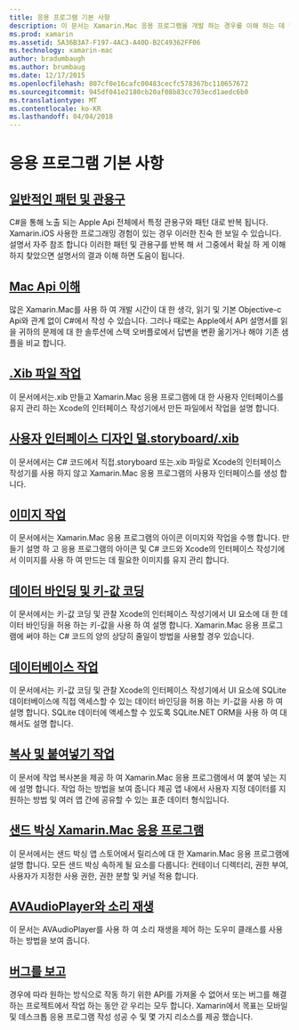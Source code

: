 ```yaml
---
title: 응용 프로그램 기본 사항
description: 이 문서는 Xamarin.Mac 응용 프로그램을 개발 하는 경우를 이해 하는 데 필요한 다양 한 개념을 설명 하는 설명서를 링크 합니다.
ms.prod: xamarin
ms.assetid: 5A36B3A7-F197-4AC3-A40D-B2C49362FF06
ms.technology: xamarin-mac
author: bradumbaugh
ms.author: brumbaug
ms.date: 12/17/2015
ms.openlocfilehash: 807cf0e16cafc00483cecfc578367bc110657672
ms.sourcegitcommit: 945df041e2180cb20af08b83cc703ecd1aedc6b0
ms.translationtype: MT
ms.contentlocale: ko-KR
ms.lasthandoff: 04/04/2018
---
```

# <a name="application-fundamentals"></a>응용 프로그램 기본 사항

## <a name="common-patterns-and-idiomsmacapp-fundamentalspatternsmd"></a>[일반적인 패턴 및 관용구](~/mac/app-fundamentals/patterns.md)

C#을 통해 노출 되는 Apple Api 전체에서 특정 관용구와 패턴 대로 반복 됩니다. Xamarin.iOS 사용한 프로그래밍 경험이 있는 경우 이러한 친숙 한 보일 수 있습니다. 설명서 자주 참조 합니다 이러한 패턴 및 관용구를 반복 해 서 그중에서 확실 하 게 이해 하지 찾았으면 설명서의 결과 이해 하면 도움이 됩니다.

## <a name="understanding-mac-apismacapp-fundamentalsmac-apismd"></a>[Mac Api 이해](~/mac/app-fundamentals/mac-apis.md)

많은 Xamarin.Mac를 사용 하 여 개발 시간이 대 한 생각, 읽기 및 기본 Objective-c Api와 관계 없이 C#에서 작성 수 있습니다. 그러나 때로는 Apple에서 API 설명서를 읽을 귀하의 문제에 대 한 솔루션에 스택 오버플로에서 답변을 변환 옮기거나 해야 기존 샘플을 비교 합니다.

## <a name="working-with-xib-filesmacapp-fundamentalsxibmd"></a>[.Xib 파일 작업](~/mac/app-fundamentals/xib.md)

이 문서에서는.xib 만들고 Xamarin.Mac 응용 프로그램에 대 한 사용자 인터페이스를 유지 관리 하는 Xcode의 인터페이스 작성기에서 만든 파일에서 작업을 설명 합니다.

## <a name="storyboardxib-less-user-interface-designmacapp-fundamentalsxibless-uimd"></a>[사용자 인터페이스 디자인 덜.storyboard/.xib](~/mac/app-fundamentals/xibless-ui.md)

이 문서에서는 C# 코드에서 직접.storyboard 또는.xib 파일로 Xcode의 인터페이스 작성기를 사용 하지 않고 Xamarin.Mac 응용 프로그램의 사용자 인터페이스를 생성 합니다.

## <a name="working-with-imagesmacapp-fundamentalsimagemd"></a>[이미지 작업](~/mac/app-fundamentals/image.md)

이 문서에서는 Xamarin.Mac 응용 프로그램의 아이콘 이미지와 작업을 수행 합니다. 만들기 설명 하 고 응용 프로그램의 아이콘 및 C# 코드와 Xcode의 인터페이스 작성기에서 이미지를 사용 하 여 만드는 데 필요한 이미지를 유지 관리 합니다.

## <a name="data-binding-and-key-value-codingmacapp-fundamentalsdatabindingmd"></a>[데이터 바인딩 및 키-값 코딩](~/mac/app-fundamentals/databinding.md)

이 문서에서는 키-값 코딩 및 관찰 Xcode의 인터페이스 작성기에서 UI 요소에 대 한 데이터 바인딩을 허용 하는 키-값을 사용 하 여 설명 합니다. Xamarin.Mac 응용 프로그램에 써야 하는 C# 코드의 양의 상당히 줄일이 방법을 사용할 경우 있습니다. 

## <a name="working-with-databasesmacapp-fundamentalsdatabasesmd"></a>[데이터베이스 작업](~/mac/app-fundamentals/databases.md)

이 문서에서는 키-값 코딩 및 관찰 Xcode의 인터페이스 작성기에서 UI 요소에 SQLite 데이터베이스에 직접 액세스할 수 있는 데이터 바인딩을 허용 하는 키-값을 사용 하 여 설명 합니다. SQLite 데이터에 액세스할 수 있도록 SQLite.NET ORM을 사용 하 여 대해서도 설명 합니다.

## <a name="working-with-copy-and-pastemacapp-fundamentalscopy-pastemd"></a>[복사 및 붙여넣기 작업](~/mac/app-fundamentals/copy-paste.md)

이 문서에 작업 복사본을 제공 하 여 Xamarin.Mac 응용 프로그램에서 여 붙여 넣는 지에 설명 합니다. 작업 하는 방법을 보여 줍니다 제공 앱 내에서 사용자 지정 데이터를 지 원하는 방법 및 여러 앱 간에 공유할 수 있는 표준 데이터 형식입니다.

## <a name="sandboxing-a-xamarinmac-appmacapp-fundamentalssandboxingmd"></a>[샌드 박싱 Xamarin.Mac 응용 프로그램](~/mac/app-fundamentals/sandboxing.md)

이 문서에서는 샌드 박싱 앱 스토어에서 릴리스에 대 한 Xamarin.Mac 응용 프로그램에 설명 합니다. 모든 샌드 박싱 속하게 될 요소를 다룹니다: 컨테이너 디렉터리, 권한 부여, 사용자가 지정한 사용 권한, 권한 분할 및 커널 적용 합니다.

## <a name="playing-sound-with-avaudioplayermacapp-fundamentalssoundsmd"></a>[AVAudioPlayer와 소리 재생](~/mac/app-fundamentals/sounds.md)

이 문서는 AVAudioPlayer를 사용 하 여 소리 재생을 제어 하는 도우미 클래스를 사용 하는 방법을 보여 줍니다.

## <a name="reporting-bugsmacapp-fundamentalstroubleshootingmd"></a>[버그를 보고](~/mac/app-fundamentals/troubleshooting.md)

경우에 따라 원하는 방식으로 작동 하기 위한 API를 가져올 수 없어서 또는 버그를 해결 하는 프로젝트에서 작업 하는 동안 갇 우리는 모두 합니다. Xamarin에서 목표는 모바일 및 데스크톱 응용 프로그램 작성 성공 수 및 몇 가지 리소스를 제공 했습니다.
